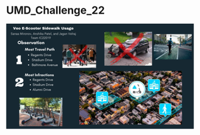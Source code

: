 # UMD_Challenge_22
![alt text](https://github.com/sanaamironov/UMD_Challenge_22/blob/main/IC22019-Summary.png)
